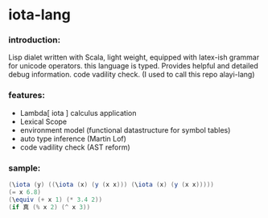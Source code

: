 # iota-lang
### introduction: 
Lisp dialet written with Scala, light weight, equipped with latex-ish grammar for unicode operators. this language is typed. Provides helpful and detailed debug information. code vadility check. (I used to call this repo alayi-lang)

### features:
* Lambda[ iota ] calculus application
* Lexical Scope
* environment model (functional datastructure for symbol tables)
* auto type inference (Martin Lof)
* code vadility check (AST reform)

### sample:
``` scala
(\iota (y) ((\iota (x) (y (x x))) (\iota (x) (y (x x)))))
(= x 6.8)
(\equiv (+ x 1) (* 3.4 2))
(if 真 (% x 2) (^ x 3))
```
